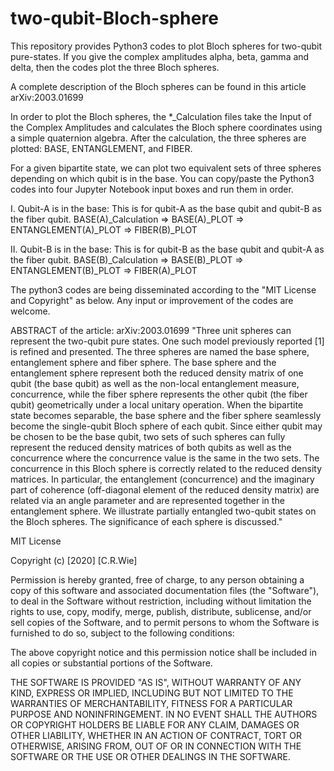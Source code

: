 # two-qubit-Bloch-sphere
This repository provides Python3 codes to plot Bloch spheres for two-qubit pure-states. 
If you give the complex amplitudes alpha, beta, gamma and delta, then the codes plot the three Bloch spheres.

A complete description of the Bloch spheres can be found in this article arXiv:2003.01699

In order to plot the Bloch spheres, the *_Calculation files take the Input of the Complex Amplitudes and calculates the Bloch sphere coordinates using a simple quaternion algebra. After the calculation, the three spheres are plotted:  BASE, ENTANGLEMENT, and FIBER.

For a given bipartite state, we can plot two equivalent sets of three spheres depending on which qubit is in the base.
You can copy/paste the Python3 codes into four Jupyter Notebook input boxes and run them in order.

I.  Qubit-A is in the base: 
This is for qubit-A as the base qubit and qubit-B as the fiber qubit.
BASE(A)_Calculation => BASE(A)_PLOT => ENTANGLEMENT(A)_PLOT => FIBER(B)_PLOT


II. Qubit-B is in the base: 
This is for qubit-B as the base qubit and qubit-A as the fiber qubit.
BASE(B)_Calculation => BASE(B)_PLOT => ENTANGLEMENT(B)_PLOT => FIBER(A)_PLOT

The python3 codes are being disseminated according to the "MIT License and Copyright" as below.  Any input or improvement of the codes are welcome.

ABSTRACT of the article:  arXiv:2003.01699
"Three unit spheres can represent the two-qubit pure states. One such model previously reported [1] is refined and presented. The three spheres are named the base sphere, entanglement sphere and fiber sphere. The base sphere and the entanglement sphere represent both the reduced density matrix of one qubit (the base qubit) as well as the non-local entanglement measure, concurrence, while the fiber sphere represents the other qubit (the fiber qubit) geometrically under a local unitary operation. When the bipartite state becomes separable, the base sphere and the fiber sphere seamlessly become the single-qubit Bloch sphere of each qubit. Since either qubit may be chosen to be the base qubit, two sets of such spheres can fully represent the reduced density matrices of both qubits as well as the concurrence where the concurrence value is the same in the two sets. The concurrence in this Bloch sphere is correctly related to the reduced density matrices. In particular, the entanglement (concurrence) and the imaginary part of coherence (off-diagonal element of the reduced density matrix) are related via an angle parameter and are represented together in the entanglement sphere. We illustrate partially entangled two-qubit states on the Bloch spheres. The significance of each sphere is discussed."

MIT License

Copyright (c) [2020] [C.R.Wie]

Permission is hereby granted, free of charge, to any person obtaining a copy
of this software and associated documentation files (the "Software"), to deal
in the Software without restriction, including without limitation the rights
to use, copy, modify, merge, publish, distribute, sublicense, and/or sell
copies of the Software, and to permit persons to whom the Software is
furnished to do so, subject to the following conditions:

The above copyright notice and this permission notice shall be included in all
copies or substantial portions of the Software.

THE SOFTWARE IS PROVIDED "AS IS", WITHOUT WARRANTY OF ANY KIND, EXPRESS OR
IMPLIED, INCLUDING BUT NOT LIMITED TO THE WARRANTIES OF MERCHANTABILITY,
FITNESS FOR A PARTICULAR PURPOSE AND NONINFRINGEMENT. IN NO EVENT SHALL THE
AUTHORS OR COPYRIGHT HOLDERS BE LIABLE FOR ANY CLAIM, DAMAGES OR OTHER
LIABILITY, WHETHER IN AN ACTION OF CONTRACT, TORT OR OTHERWISE, ARISING FROM,
OUT OF OR IN CONNECTION WITH THE SOFTWARE OR THE USE OR OTHER DEALINGS IN THE
SOFTWARE.
